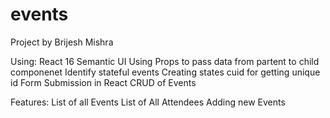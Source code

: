 # events

Project by Brijesh Mishra

Using:
React 16
Semantic UI
Using Props to pass data from partent to child componenet
Identify stateful events
Creating states
cuid for getting unique id
Form Submission in React
CRUD of Events

Features:
List of all Events
List of All Attendees
Adding new Events
